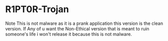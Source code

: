 # R1PT0R-Trojan
Note This is not malware as it is a prank application this version is the clean version.
If Any of u want the Non-Ethical version that is meant to ruin someone's life i won't release it because this is not malware.

